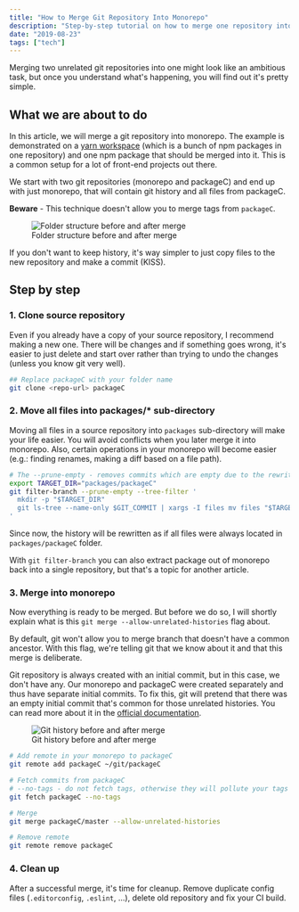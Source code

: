 ```yaml
---
title: "How to Merge Git Repository Into Monorepo"
description: "Step-by-step tutorial on how to merge one repository into another one while keeping all its history."
date: "2019-08-23"
tags: ["tech"]
---
```


Merging two unrelated git repositories into one might look like an ambitious task, but once you understand what's happening, you will find out it's pretty simple.

## What we are about to do

In this article, we will merge a git repository into monorepo. The example is demonstrated on a [yarn workspace](https://yarnpkg.com/en/docs/workspaces/) (which is a bunch of npm packages in one repository) and one npm package that should be merged into it. This is a common setup for a lot of front-end projects out there.

We start with two git repositories (monorepo and packageC) and end up with just monorepo, that will contain git history and all files from packageC.

<aside data-warning>
  <p><strong>Beware</strong> - This technique doesn't allow you to merge tags from <code>packageC</code>.</p>
</aside>

<figure>
  <img
    src="/blog-images/git-folders-before-after.png"
    alt="Folder structure before and after merge"
  />
  <figcaption>Folder structure before and after merge</figcaption>
</figure>

<aside>
  <p>If you don't want to keep history, it's way simpler to just copy files to the new repository and make a commit (KISS).</p>
</aside>

## Step by step

### 1. Clone source repository

Even if you already have a copy of your source repository, I recommend making a new one. There will be changes and if something goes wrong, it's easier to just delete and start over rather than trying to undo the changes (unless you know git very well).

```bash
## Replace packageC with your folder name
git clone <repo-url> packageC
```

### 2. Move all files into packages/\* sub-directory

Moving all files in a source repository into `packages` sub-directory will make your life easier. You will avoid conflicts when you later merge it into monorepo. Also, certain operations in your monorepo will become easier (e.g.: finding renames, making a diff based on a file path).

```bash
# The --prune-empty - removes commits which are empty due to the rewrite
export TARGET_DIR="packages/packageC"
git filter-branch --prune-empty --tree-filter '
  mkdir -p "$TARGET_DIR"
  git ls-tree --name-only $GIT_COMMIT | xargs -I files mv files "$TARGET_DIR"
'
```

Since now, the history will be rewritten as if all files were always located in `packages/packageC` folder.

<aside>
  <p>With <code>git filter-branch</code> you can also extract package out of monorepo back into a single repository, but that's a topic for another article.</p>
</aside>

### 3. Merge into monorepo

Now everything is ready to be merged. But before we do so, I will shortly explain what is this `git merge --allow-unrelated-histories` flag about.

By default, git won't allow you to merge branch that doesn't have a common ancestor. With this flag, we're telling git that we know about it and that this merge is deliberate.

Git repository is always created with an initial commit, but in this case, we don't have any. Our monorepo and packageC were created separately and thus have separate initial commits. To fix this, git will pretend that there was an empty initial commit that's common for those unrelated histories. You can read more about it in the [official documentation](https://git-scm.com/docs/git-merge#Documentation/git-merge.txt---allow-unrelated-histories).

<figure>
  <img
    src="/blog-images/git-history-before-after-merge.png"
    alt="Git history before and after merge"
    style="max-width:24rem"
  >
  <figcaption>Git history before and after merge</figcaption>
</figure>

```bash
# Add remote in your monorepo to packageC
git remote add packageC ~/git/packageC

# Fetch commits from packageC
# --no-tags - do not fetch tags, otherwise they will pollute your tags in current monorepo
git fetch packageC --no-tags

# Merge
git merge packageC/master --allow-unrelated-histories

# Remove remote
git remote remove packageC
```

### 4. Clean up

After a successful merge, it's time for cleanup. Remove duplicate config files (`.editorconfig`, `.eslint`, ...), delete old repository and fix your CI build.
